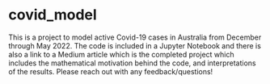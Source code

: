 # covid_model

This is a project to model active Covid-19 cases in Australia from December through May 2022. The code is included in a Jupyter Notebook and there is also a link to a Medium article which is the completed project which includes the mathematical motivation behind the code, and interpretations of the results. Please reach out with any feedback/questions!
